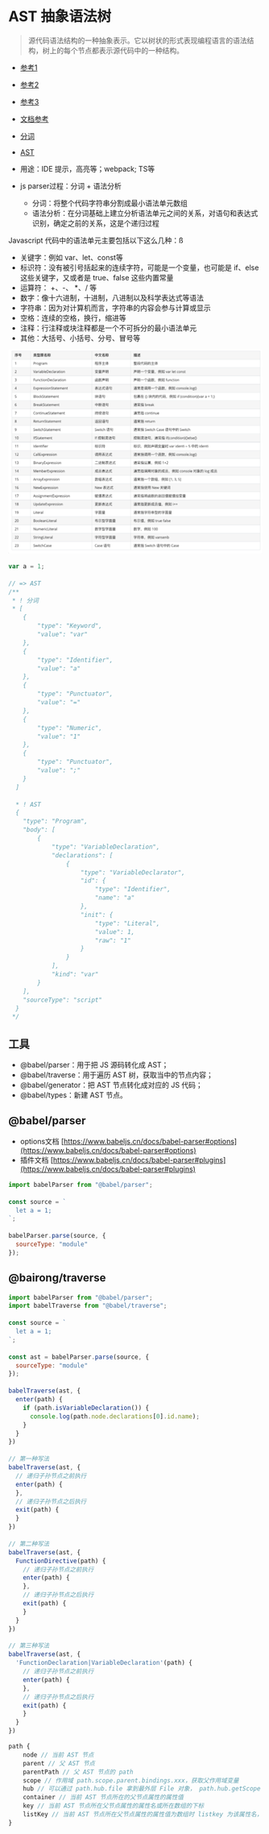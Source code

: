# AST 抽象语法树

> 源代码语法结构的一种抽象表示。它以树状的形式表现编程语言的语法结构，树上的每个节点都表示源代码中的一种结构。

- [参考1](https://juejin.im/post/5d9ed72b6fb9a04e3043d36e)
- [参考2](https://juejin.im/post/5d50d1d9f265da03aa25607b?utm_source=gold_browser_extension)
- [参考3](https://juejin.cn/post/7113800415057018894)
- [文档参考](https://evilrecluse.top/Babel-traverse-api-doc/#/)

- [分词](https://esprima.org/demo/parse.html)
- [AST](https://astexplorer.net/)

- 用途：IDE 提示，高亮等；webpack; TS等
- js parser过程：分词 + 语法分析
  - 分词：将整个代码字符串分割成最小语法单元数组
  - 语法分析：在分词基础上建立分析语法单元之间的关系，对语句和表达式识别，确定之前的关系，这是个递归过程

Javascript 代码中的语法单元主要包括以下这么几种：ß

- 关键字：例如 var、let、const等
- 标识符：没有被引号括起来的连续字符，可能是一个变量，也可能是 if、else 这些关键字，又或者是 true、false 这些内置常量
- 运算符： +、-、 *、/ 等
- 数字：像十六进制，十进制，八进制以及科学表达式等语法
- 字符串：因为对计算机而言，字符串的内容会参与计算或显示
- 空格：连续的空格，换行，缩进等
- 注释：行注释或块注释都是一个不可拆分的最小语法单元
- 其他：大括号、小括号、分号、冒号等

![AST type](./ast-type.png)

```js
var a = 1;

// => AST
/**
 * ! 分词
 * [
    {
        "type": "Keyword",
        "value": "var"
    },
    {
        "type": "Identifier",
        "value": "a"
    },
    {
        "type": "Punctuator",
        "value": "="
    },
    {
        "type": "Numeric",
        "value": "1"
    },
    {
        "type": "Punctuator",
        "value": ";"
    }
  ]

  * ! AST
  {
    "type": "Program",
    "body": [
        {
            "type": "VariableDeclaration",
            "declarations": [
                {
                    "type": "VariableDeclarator",
                    "id": {
                        "type": "Identifier",
                        "name": "a"
                    },
                    "init": {
                        "type": "Literal",
                        "value": 1,
                        "raw": "1"
                    }
                }
            ],
            "kind": "var"
        }
    ],
    "sourceType": "script"
  }
 */
```

## 工具

- @babel/parser：用于把 JS 源码转化成 AST；
- @babel/traverse：用于遍历 AST 树，获取当中的节点内容；
- @babel/generator：把 AST 节点转化成对应的 JS 代码；
- @babel/types：新建 AST 节点。

## @babel/parser

- options文档 [https://www.babeljs.cn/docs/babel-parser#options](https://www.babeljs.cn/docs/babel-parser#options)
- 插件文档 [https://www.babeljs.cn/docs/babel-parser#plugins](https://www.babeljs.cn/docs/babel-parser#plugins)

```js
import babelParser from "@babel/parser";

const source = `
  let a = 1;
`;

babelParser.parse(source, {
  sourceType: "module"
});
```

## @bairong/traverse

```js
import babelParser from "@babel/parser";
import babelTraverse from "@babel/traverse";

const source = `
  let a = 1;
`;

const ast = babelParser.parse(source, {
  sourceType: "module"
});

babelTraverse(ast, {
  enter(path) {
    if (path.isVariableDeclaration()) {
      console.log(path.node.declarations[0].id.name);
    }
  }
})

// 第一种写法
babelTraverse(ast, {
  // 递归子孙节点之前执行
  enter(path) {
  },
  // 递归子孙节点之后执行
  exit(path) {
  }
})

// 第二种写法
babelTraverse(ast, {
  FunctionDirective(path) {
    // 递归子孙节点之前执行
    enter(path) {
    },
    // 递归子孙节点之后执行
    exit(path) {
    }
  }
})

// 第三种写法
babelTraverse(ast, {
  'FunctionDeclaration|VariableDeclaration'(path) {
    // 递归子孙节点之前执行
    enter(path) {
    },
    // 递归子孙节点之后执行
    exit(path) {
    }
  }
})
```

```ts
path {
    node // 当前 AST 节点
    parent // 父 AST 节点
    parentPath // 父 AST 节点的 path
    scope // 作用域 path.scope.parent.bindings.xxx，获取父作用域变量
    hub // 可以通过 path.hub.file 拿到最外层 File 对象， path.hub.getScope 拿到最外层作用域，path.hub.getCode 拿到源码字符串
    container // 当前 AST 节点所在的父节点属性的属性值
    key // 当前 AST 节点所在父节点属性的属性名或所在数组的下标
    listKey // 当前 AST 节点所在父节点属性的属性值为数组时 listkey 为该属性名，否则为 undefined
}
```
